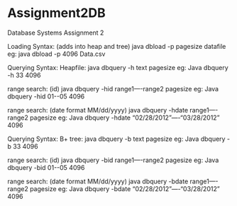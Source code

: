 # Assignment2DB

Database Systems Assignment 2

Loading Syntax: (adds into heap and tree)
java dbload -p pagesize datafile
eg:
java dbload -p 4096 Data.csv

Querying Syntax:
Heapfile:
java dbquery -h text pagesize
eg:
Java dbquery -h 33 4096

range search: (id)
java dbquery -hid range1—-range2 pagesize
eg:
Java dbquery -hid 01--05 4096

range search: (date format MM/dd/yyyy)
java dbquery -hdate range1—-range2 pagesize
eg:
Java dbquery -hdate “02/28/2012”—-“03/28/2012” 4096


Querying Syntax:
B+ tree:
java dbquery -b text pagesize
eg:
Java dbquery -b 33 4096

range search: (id)
java dbquery -bid range1—-range2 pagesize
eg:
Java dbquery -bid 01--05 4096

range search: (date format MM/dd/yyyy)
java dbquery -bdate range1—-range2 pagesize
eg:
Java dbquery -bdate “02/28/2012”—-“03/28/2012” 4096

